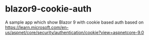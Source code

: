 # blazor9-cookie-auth
A sample app which show Blazor 9 with cookie based auth based on https://learn.microsoft.com/en-us/aspnet/core/security/authentication/cookie?view=aspnetcore-9.0
